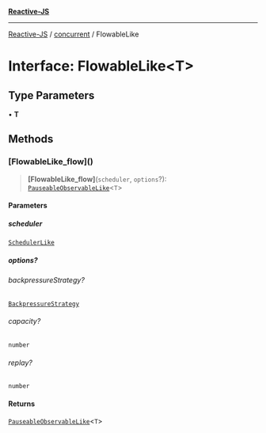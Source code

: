 [**Reactive-JS**](../../README.md)

***

[Reactive-JS](../../README.md) / [concurrent](../README.md) / FlowableLike

# Interface: FlowableLike\<T\>

## Type Parameters

• **T**

## Methods

### \[FlowableLike\_flow\]()

> **\[FlowableLike\_flow\]**(`scheduler`, `options`?): [`PauseableObservableLike`](PauseableObservableLike.md)\<`T`\>

#### Parameters

##### scheduler

[`SchedulerLike`](SchedulerLike.md)

##### options?

###### backpressureStrategy?

[`BackpressureStrategy`](../../utils/type-aliases/BackpressureStrategy.md)

###### capacity?

`number`

###### replay?

`number`

#### Returns

[`PauseableObservableLike`](PauseableObservableLike.md)\<`T`\>
